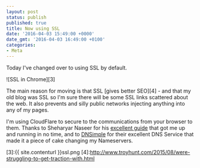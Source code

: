 ```yaml
---
layout: post
status: publish
published: true
title: Now using SSL
date: '2016-04-03 15:49:00 +0000'
date_gmt: '2016-04-03 16:49:00 +0100'
categories:
- Meta
---
```


Today I've changed over to using SSL by default.

![SSL in Chrome][3]

The main reason for moving is that SSL [gives better SEO][4] - and that my old blog was SSL so I'm sure there will be some SSL links scattered about the web. It also prevents and silly public networks injecting anything into any of my pages.

I'm using CloudFlare to secure to the communications from your browser to them. Thanks to Sheharyar Naseer for his [excellent guide][1] that got me up and running in no time, and to [DNSimple][2] for their excellent DNS Service that made it a piece of cake changing my Nameservers.

 [1]:https://sheharyar.me/blog/free-ssl-for-github-pages-with-custom-domains/
 [2]:https://dnsimple.com
 [3]:{{ site.contenturl }}ssl.png
 [4]:http://www.troyhunt.com/2015/08/were-struggling-to-get-traction-with.html